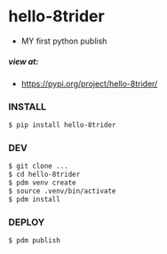 # hello-8trider
- MY first python publish

##### view at:
- https://pypi.org/project/hello-8trider/

### INSTALL
```bash
$ pip install hello-8trider
```

### DEV
```bash
$ git clone ...
$ cd hello-8trider
$ pdm venv create
$ source .venv/bin/activate
$ pdm install
```

### DEPLOY
```bash
$ pdm publish
```
